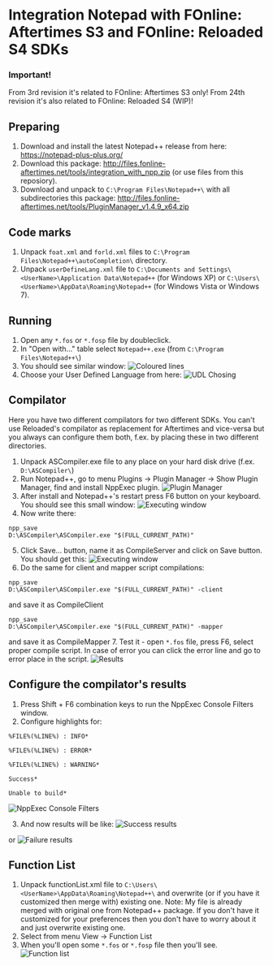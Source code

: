 # Integration Notepad with FOnline: Aftertimes S3 and FOnline: Reloaded S4 SDKs

### Important!
From 3rd revision it's related to FOnline: Aftertimes S3 only!
From 24th revision it's also related to FOnline: Reloaded S4 (WIP)!

## Preparing
1. Download and install the latest Notepad++ release from here: https://notepad-plus-plus.org/
2. Download this package: http://files.fonline-aftertimes.net/tools/integration_with_npp.zip (or use files from this reposiory).
3. Download and unpack to `C:\Program Files\Notepad++\` with all subdirectories this package: http://files.fonline-aftertimes.net/tools/PluginManager_v1.4.9_x64.zip

## Code marks
1. Unpack `foat.xml` and `forld.xml` files to `C:\Program Files\Notepad++\autoCompletion\` directory.
2. Unpack `userDefineLang.xml` file to `C:\Documents and Settings\<UserName>\Application Data\Notepad++` (for Windows XP) or `C:\Users\<UserName>\AppData\Roaming\Notepad++` (for Windows Vista or Windows 7).

## Running
1. Open any `*.fos` or `*.fosp` file by doubleclick.
2. In "Open with..." table select `Notepad++.exe` (from `C:\Program Files\Notepad++\`)
3. You should see similar window:
![Coloured lines](https://img.fonline-aftertimes.net/closedbeta/integration_with_npp/npp01.png)
4. Choose your User Defined Language from here:
![UDL Chosing](https://img.fonline-aftertimes.net/closedbeta/integration_with_npp/npp01a.png)

## Compilator
Here you have two different compilators for two different SDKs. You can't use Reloaded's compilator as replacement for Aftertimes and vice-versa but you always can configure them both, f.ex. by placing these in two different directories.

1. Unpack ASCompiler.exe file to any place on your hard disk drive (f.ex. `D:\ASCompiler\`)
2. Run Notepad++, go to menu Plugins -> Plugin Manager -> Show Plugin Manager, find and install NppExec plugin.
![Plugin Manager](https://img.fonline-aftertimes.net/closedbeta/integration_with_npp/npp02.png)
3. After install and Notepad++'s restart press F6 button on your keyboard. You should see this small window:
![Executing window](https://img.fonline-aftertimes.net/closedbeta/integration_with_npp/npp03.png)
4. Now write there:
```
npp_save
D:\ASCompiler\ASCompiler.exe "$(FULL_CURRENT_PATH)"
```
5. Click Save... button, name it as CompileServer and click on Save button. You should get this:
![Executing window](https://img.fonline-aftertimes.net/closedbeta/integration_with_npp/npp04.png)
6. Do the same for client and mapper script compilations:
```
npp_save
D:\ASCompiler\ASCompiler.exe "$(FULL_CURRENT_PATH)" -client
```
and save it as CompileClient
```
npp_save
D:\ASCompiler\ASCompiler.exe "$(FULL_CURRENT_PATH)" -mapper
```
and save it as CompileMapper
7. Test it - open `*.fos` file, press F6, select proper compile script. In case of error you can click the error line and go to error place in the script.
![Results](https://img.fonline-aftertimes.net/closedbeta/integration_with_npp/npp05.png)

## Configure the compilator's results
1. Press Shift + F6 combination keys to run the NppExec Console Filters window.
2. Configure highlights for:
```
%FILE%(%LINE%) : INFO*
```
```
%FILE%(%LINE%) : ERROR*
```
```
%FILE%(%LINE%) : WARNING*
```
```
Success*
```
```
Unable to build*
```
![NppExec Console Filters](https://img.fonline-aftertimes.net/closedbeta/integration_with_npp/npp06.png)

3. And now results will be like:
![Success results](https://img.fonline-aftertimes.net/closedbeta/integration_with_npp/npp07.png)

or
![Failure results](https://img.fonline-aftertimes.net/closedbeta/integration_with_npp/npp08.png)

## Function List
1. Unpack functionList.xml file to `C:\Users\<UserName>\AppData\Roaming\Notepad++\` and overwrite (or if you have it customized then merge with) existing one.
Note: My file is already merged with original one from Notepad++ package. If you don't have it customized for your preferences then you don't have to worry about it and just overwrite existing one.
2. Select from menu View -> Function List
3. When you'll open some `*.fos` or `*.fosp` file then you'll see.
![Function list](https://img.fonline-aftertimes.net/closedbeta/integration_with_npp/npp09.png)
